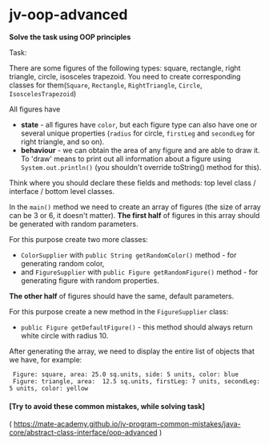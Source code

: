 # jv-oop-advanced

__Solve the task using OOP principles__

Task:

There are some figures of the following types: square, rectangle, right triangle, circle, isosceles trapezoid.
You need to create corresponding classes for them(`Square`, `Rectangle`, `RightTriangle`, `Circle`, `IsoscelesTrapezoid`)

All figures have 
- **state** - all figures have `color`, but each figure type can also have one or several unique properties (`radius` for circle, `firstLeg` and `secondLeg` for right triangle, and so on).
- **behaviour** - we can obtain the area of any figure and are able to draw it. To 'draw' means to print out all information about a figure using `System.out.println()` (you shouldn't override toString() method for this). 
   
Think where you should declare these fields and methods: top level class / interface / bottom level classes.  

In the `main()` method we need to create an array of figures (the size of array can be 3 or 6, it doesn't matter).
**The first half** of figures in this array should be generated with random parameters. 

For this purpose create two more classes:
- `ColorSupplier` with `public String getRandomColor()` method - for generating random color, 
- and `FigureSupplier` with `public Figure getRandomFigure()` method - for generating figure with random properties.

**The other half** of figures should have the same, default parameters. 

For this purpose create a new method in the `FigureSupplier` class:
- `public Figure getDefaultFigure()` - this method should always return white circle with radius 10.

After generating the array, we need to display the entire list of objects that we have, for example:

```
 Figure: square, area: 25.0 sq.units, side: 5 units, color: blue
 Figure: triangle, area:  12.5 sq.units, firstLeg: 7 units, secondLeg: 5 units, color: yellow
```

#### [Try to avoid these common mistakes, while solving task]
( https://mate-academy.github.io/jv-program-common-mistakes/java-core/abstract-class-interface/oop-advanced )
